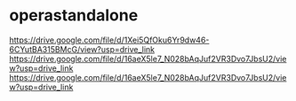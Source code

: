 # operastandalone
https://drive.google.com/file/d/1Xei5QfOku6Yr9dw46-6CYutBA315BMcG/view?usp=drive_link
https://drive.google.com/file/d/16aeX5le7_N028bAqJuf2VR3Dvo7JbsU2/view?usp=drive_link
https://drive.google.com/file/d/16aeX5le7_N028bAqJuf2VR3Dvo7JbsU2/view?usp=drive_link
